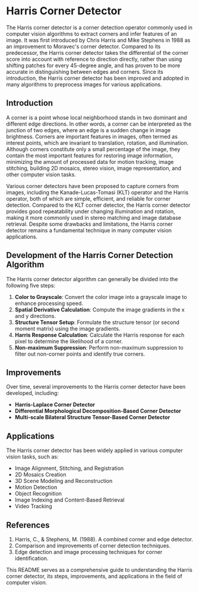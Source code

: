 # Harris Corner Detector

The Harris corner detector is a corner detection operator commonly used in computer vision algorithms to extract corners and infer features of an image. It was first introduced by Chris Harris and Mike Stephens in 1988 as an improvement to Moravec's corner detector. Compared to its predecessor, the Harris corner detector takes the differential of the corner score into account with reference to direction directly, rather than using shifting patches for every 45-degree angle, and has proven to be more accurate in distinguishing between edges and corners. Since its introduction, the Harris corner detector has been improved and adopted in many algorithms to preprocess images for various applications.

## Introduction

A corner is a point whose local neighborhood stands in two dominant and different edge directions. In other words, a corner can be interpreted as the junction of two edges, where an edge is a sudden change in image brightness. Corners are important features in images, often termed as interest points, which are invariant to translation, rotation, and illumination. Although corners constitute only a small percentage of the image, they contain the most important features for restoring image information, minimizing the amount of processed data for motion tracking, image stitching, building 2D mosaics, stereo vision, image representation, and other computer vision tasks.

Various corner detectors have been proposed to capture corners from images, including the Kanade-Lucas-Tomasi (KLT) operator and the Harris operator, both of which are simple, efficient, and reliable for corner detection. Compared to the KLT corner detector, the Harris corner detector provides good repeatability under changing illumination and rotation, making it more commonly used in stereo matching and image database retrieval. Despite some drawbacks and limitations, the Harris corner detector remains a fundamental technique in many computer vision applications.

## Development of the Harris Corner Detection Algorithm

The Harris corner detector algorithm can generally be divided into the following five steps:

1. **Color to Grayscale**: Convert the color image into a grayscale image to enhance processing speed.
2. **Spatial Derivative Calculation**: Compute the image gradients in the x and y directions.
3. **Structure Tensor Setup**: Formulate the structure tensor (or second moment matrix) using the image gradients.
4. **Harris Response Calculation**: Calculate the Harris response for each pixel to determine the likelihood of a corner.
5. **Non-maximum Suppression**: Perform non-maximum suppression to filter out non-corner points and identify true corners.

## Improvements

Over time, several improvements to the Harris corner detector have been developed, including:

- **Harris-Laplace Corner Detector**
- **Differential Morphological Decomposition-Based Corner Detector**
- **Multi-scale Bilateral Structure Tensor-Based Corner Detector**

## Applications

The Harris corner detector has been widely applied in various computer vision tasks, such as:

- Image Alignment, Stitching, and Registration
- 2D Mosaics Creation
- 3D Scene Modeling and Reconstruction
- Motion Detection
- Object Recognition
- Image Indexing and Content-Based Retrieval
- Video Tracking

## References

1. Harris, C., & Stephens, M. (1988). A combined corner and edge detector. 
2. Comparison and improvements of corner detection techniques.
3. Edge detection and image processing techniques for corner identification.

This README serves as a comprehensive guide to understanding the Harris corner detector, its steps, improvements, and applications in the field of computer vision.
